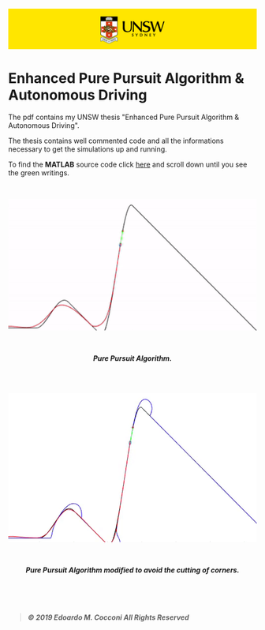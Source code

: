 ![UNSW Banner](Assets/UNSWbanner.png)

# Enhanced Pure Pursuit Algorithm & Autonomous Driving

The pdf contains my UNSW thesis "Enhanced Pure Pursuit Algorithm & Autonomous Driving".

The thesis contains well commented code and all the informations necessary to get the simulations up and running.

To find the **MATLAB** source code click [here](Enhanced%20Pure%20Pursuit%20Algorithm%20%26%20Autonomous%20Driving.pdf) and scroll down until you see the green writings.

<br>

<p align="center">
  
  <img width=504 src="Assets/PurePursuit.gif">

<p>

<br>

<p align="center"><b><i>Pure Pursuit Algorithm.<i><b></p>

<br>
<br>

<p align="center">
  
  <img width=504 src="Assets/ModifiedPurePursuit.gif">

<p>

<br>

<p align="center"><b><i>Pure Pursuit Algorithm modified to avoid the cutting of corners.<i><b></p>

<br>
<br>
<br>

> *©  2019  Edoardo  M.  Cocconi  All  Rights  Reserved*
